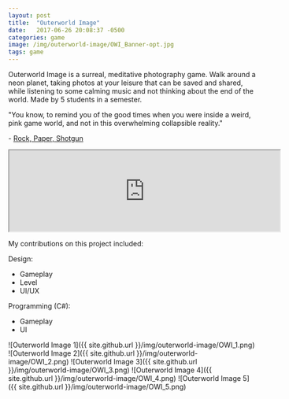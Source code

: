 ```yaml
---
layout: post
title:  "Outerworld Image"
date:   2017-06-26 20:08:37 -0500
categories: game
image: /img/outerworld-image/OWI_Banner-opt.jpg
tags: game
---
```

Outerworld Image is a surreal, meditative photography game. Walk around a neon planet, taking photos at your leisure that can be saved and shared, while listening to some calming music and not thinking about the end of the world. Made by 5 students in a semester. 

"You know, to remind you of the good times when you were inside a weird, pink game world, and not in this overwhelming collapsible reality."

\- [Rock, Paper, Shotgun](https://www.rockpapershotgun.com/2016/08/13/best-free-games-of-the-week-28/)

<iframe frameborder="2" src="https://itch.io/embed/75886?linkback=true&amp;border_width=0&amp;bg_color=00A5E5&amp;fg_color=eeeeee&amp;border_color=0080FF" width="550" height="165"></iframe>

My contributions on this project included:

Design:
* Gameplay
* Level
* UI/UX

Programming (C#):
* Gameplay
* UI

![Outerworld Image 1]({{ site.github.url }}/img/outerworld-image/OWI_1.png)
![Outerworld Image 2]({{ site.github.url }}/img/outerworld-image/OWI_2.png)
![Outerworld Image 3]({{ site.github.url }}/img/outerworld-image/OWI_3.png)
![Outerworld Image 4]({{ site.github.url }}/img/outerworld-image/OWI_4.png)
![Outerworld Image 5]({{ site.github.url }}/img/outerworld-image/OWI_5.png)
